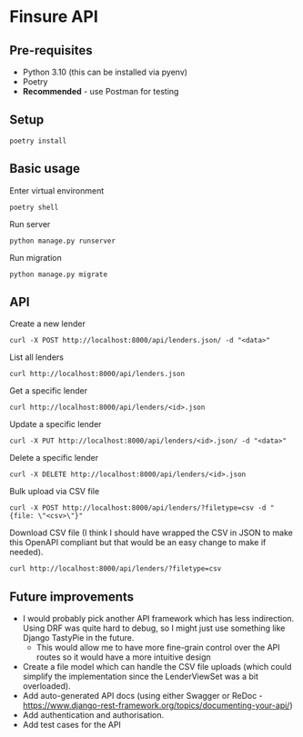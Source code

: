# Finsure API

## Pre-requisites

- Python 3.10 (this can be installed via pyenv)
- Poetry
- **Recommended** - use Postman for testing

## Setup

```
poetry install
```

## Basic usage

Enter virtual environment

```
poetry shell
```

Run server

```
python manage.py runserver
```

Run migration

```
python manage.py migrate
```

## API

Create a new lender

```
curl -X POST http://localhost:8000/api/lenders.json/ -d "<data>"
```

List all lenders

```
curl http://localhost:8000/api/lenders.json
```

Get a specific lender

```
curl http://localhost:8000/api/lenders/<id>.json
```

Update a specific lender

```
curl -X PUT http://localhost:8000/api/lenders/<id>.json/ -d "<data>"
```

Delete a specific lender

```
curl -X DELETE http://localhost:8000/api/lenders/<id>.json
```

Bulk upload via CSV file

```
curl -X POST http://localhost:8000/api/lenders/?filetype=csv -d "{file: \"<csv>\"}"
```

Download CSV file (I think I should have wrapped the CSV in JSON to make this OpenAPI compliant
but that would be an easy change to make if needed).

```
curl http://localhost:8000/api/lenders/?filetype=csv
```

## Future improvements

- I would probably pick another API framework which has less indirection. Using DRF was quite
  hard to debug, so I might just use something like Django TastyPie in the future.
  - This would allow me to have more fine-grain control over the API routes so it would have
    a more intuitive design
- Create a file model which can handle the CSV file uploads (which could simplify the implementation since the LenderViewSet was a bit overloaded).
- Add auto-generated API docs (using either Swagger or ReDoc - https://www.django-rest-framework.org/topics/documenting-your-api/)
- Add authentication and authorisation.
- Add test cases for the API
